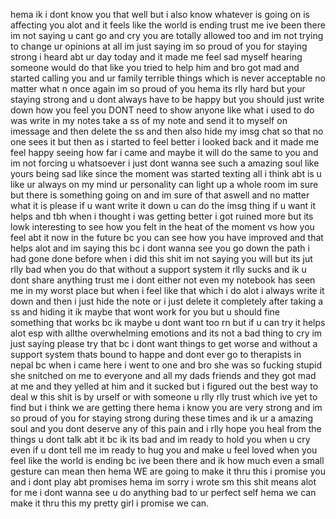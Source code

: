 hema ik i dont know you that well but i also know whatever is going on is affecting you alot and it feels like the world is ending trust me ive been there im not saying u cant go and cry you are totally allowed too and im not trying to change ur opinions at all im just saying im so proud of you for staying strong i heard abt ur day today and it made me feel sad myself hearing someone would do that like you tried to help him and bro got mad and started calling you and ur family terrible things which is never acceptable no matter what  n once again im so proud of you hema its rlly hard but your staying strong and u dont always have to be happy but you should just write down how you feel you DONT need to show anyone like what i used to do was write in my notes take a ss of my note and send it to myself on imessage and then delete the ss and then also hide my imsg chat so that no one sees it but then as i started to feel better i looked back and it made me feel happy seeing how far i came and maybe it will do the same to you and im not forcing u whatsoever i just dont wanna see such a amazing soul like yours being sad like since the moment was started texting all i think abt is u like ur always on my mind ur personality can light up a whole room im sure but there is something going on and im sure of that aswell and no matter what it is please if u want write it down u can do the imsg thing if u want it helps and tbh when i thought i was getting better i got ruined more but its lowk interesting to see how you felt in the heat of the moment vs how you feel abt it now in the future bc you can see how you have improved and that helps alot and im saying this bc i dont wanna see you go down the path i had gone done before when i did this shit im not saying you will but its jut rlly bad when you do that without a support system it rlly sucks and ik u dont share anything trust me i dont either not even my notebook has seen me in my worst place but when i feel like that which i do alot i always write it down and then i just hide the note or i just delete it completely after taking a ss and hiding it ik maybe that wont work for you but u should fine something that works bc ik maybe u dont want too rn but if u can try it helps alot esp with allthe overwhelming emotions and its not a bad thing to cry im just saying please try that bc i dont want things to get worse and without a support system thats bound to happe and dont ever go to therapists in nepal bc when i came here i went to one and bro she was so fucking stupid she snitched on me to everyone and all my dads friends and they got mad at me and they yelled at him and it sucked but i figured out the best way to deal w this shit is by urself or with someone u rlly rlly trust which ive yet to find but i think we are getting there hema i know you are very strong and im so proud of you for staying strong during these times and ik ur a amazing soul and you dont deserve any of this pain and i rlly hope you heal from the things u dont talk abt it bc ik its bad and im ready to hold you when u cry even if u dont tell me im ready to hug you and make u feel loved when you feel like the world is ending bc ive been there and ik how much even a small gesture can mean then hema WE are going to make it thru this i promise you and i dont play abt promises hema im sorry i wrote sm this shit means alot for me i dont wanna see u do anything bad to ur perfect self hema we can make it thru this my pretty girl i promise we can.
